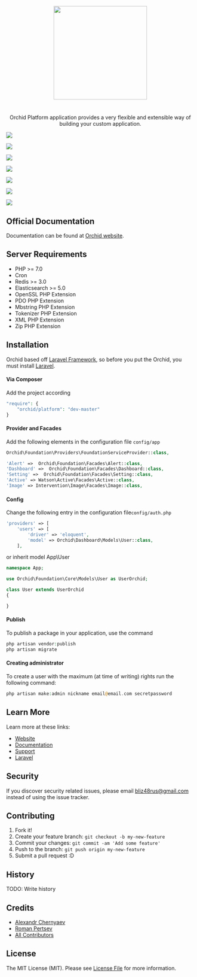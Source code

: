 <p align="center">
<a href="https://github.com/TheOrchid/Platform"><img width="250"  src="https://theorchid.github.io/Platform/dist/img/orchid.svg">
</a>
</p>


#
<p align="center">
Orchid Platform application provides a very flexible and extensible way of building your custom application.
</p>

<p align="center">

<a href="https://www.codacy.com/app/a-r-t-1-s-t/Platform?utm_source=github.com&amp;utm_medium=referral&amp;utm_content=TheOrchid/Platform&amp;utm_campaign=Badge_Grade"><img src="https://api.codacy.com/project/badge/Grade/80fc1214b05e441eba471c92fafe2c81"/></a>

<a href="https://codeclimate.com/github/TheOrchid/Platform"><img src="https://codeclimate.com/github/TheOrchid/Platform/badges/gpa.svg" /></a>

<a href="https://insight.sensiolabs.com/projects/b21bd1a3-da88-45e3-ac22-c2b6e5f0ef0d"><img src="https://insight.sensiolabs.com/projects/b21bd1a3-da88-45e3-ac22-c2b6e5f0ef0d/mini.png"/></a>

<a href="https://styleci.io/repos/73781385"><img src="https://styleci.io/repos/73781385/shield?branch=master"/></a>


<a href="https://packagist.org/packages/orchid/platform"><img src="https://poser.pugx.org/orchid/platform/v/stable"/></a>

<a href="https://packagist.org/packages/orchid/platform"><img src="https://poser.pugx.org/orchid/platform/downloads"/></a>

<a href="https://packagist.org/packages/orchid/platform"><img src="https://poser.pugx.org/orchid/platform/license"/></a>


</p>



## Official Documentation

Documentation can be found at [Orchid website](https://theorchid.github.io/).


## Server Requirements
* PHP >= 7.0
* Cron
* Redis >= 3.0
* Elasticsearch >= 5.0
* OpenSSL PHP Extension
* PDO PHP Extension
* Mbstring PHP Extension
* Tokenizer PHP Extension
* XML PHP Extension
* Zip PHP Extension


## Installation

Orchid based off [Laravel Framework](http://laravel.com), so before you put the Orchid, you must install [Laravel](http://laravel.com).


#### Via Composer

Add the project according
```php
"require": {
    "orchid/platform": "dev-master"
}
```

####  Provider and Facades


Add the following elements in the configuration file `config/app`
```php
Orchid\Foundation\Providers\FoundationServiceProvider::class,
```

```php
'Alert' =>  Orchid\Foundation\Facades\Alert::class,
'Dashboard' =>  Orchid\Foundation\Facades\Dashboard::class,
'Setting' =>  Orchid\Foundation\Facades\Setting::class,
'Active' => Watson\Active\Facades\Active::class,
'Image' => Intervention\Image\Facades\Image::class,
```


#### Config

Change the following entry in the configuration file`config/auth.php`

```php
'providers' => [
    'users' => [
        'driver' => 'eloquent',
        'model' => Orchid\Dashboard\Models\User::class,
    ],
```

or inherit model App\User

```php
namespace App;

use Orchid\Foundation\Core\Models\User as UserOrchid;

class User extends UserOrchid
{

}

```


#### Publish

To publish a package in your application, use the command
```php
php artisan vendor:publish
php artisan migrate
```


#### Creating administrator


To create a user with the maximum (at time of writing) rights
run the following command:


```php
php artisan make:admin nickname email@email.com secretpassword
```


## Learn More

Learn more at these links:

- [Website](https://theorchid.github.io/Platform/)
- [Documentation](https://theorchid.github.io/)
- [Support](https://github.com/TheOrchid/Platform/issues)
- [Laravel](https://laravel.com/)

## Security

If you discover security related issues, please email bliz48rus@gmail.com instead of using the issue tracker.


## Contributing

1. Fork it!
2. Create your feature branch: `git checkout -b my-new-feature`
3. Commit your changes: `git commit -am 'Add some feature'`
4. Push to the branch: `git push origin my-new-feature`
5. Submit a pull request :D

## History

TODO: Write history

## Credits

- [Alexandr Chernyaev](https://github.com/tabuna)
- [Roman Pertsev](https://github.com/PertsevRoman)
- [All Contributors](../../contributors)


## License

The MIT License (MIT). Please see [License File](LICENSE) for more information.
